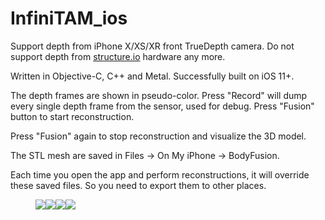 # InfiniTAM_ios

Support depth from iPhone X/XS/XR front TrueDepth camera. Do not support depth from [structure.io](https://developer.structure.io/sdk/) hardware any more.

Written in Objective-C, C++ and Metal. Successfully built on iOS 11+.

The depth frames are shown in pseudo-color. Press "Record" will dump every single depth frame from the sensor, used for debug.
Press "Fusion" button to start reconstruction.

Press "Fusion" again to stop reconstruction and visualize the 3D model.

The STL mesh are saved in Files -> On My iPhone -> BodyFusion.

Each time you open the app and perform reconstructions, it will override these saved files. So you need to export them to other places.

<figure class="quarter">
<img src="doc/Depth.PNG"><img src="doc/Fusion.PNG"><img src="doc/Mesh.PNG"><img src="doc/Saved.PNG">
</figure>
